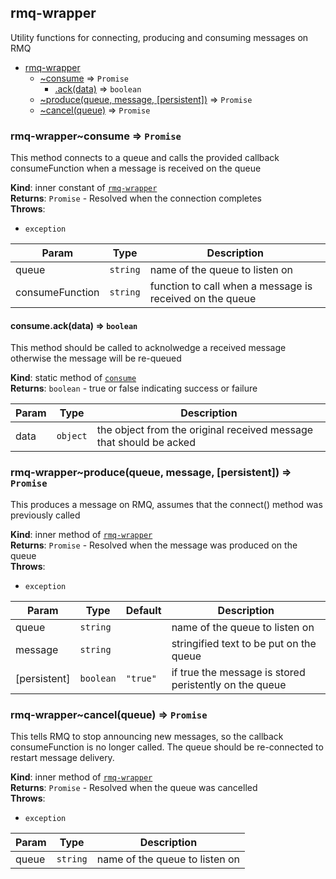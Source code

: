 <a name="module_rmq-wrapper"></a>

## rmq-wrapper
Utility functions for connecting, producing and consuming messages on RMQ


* [rmq-wrapper](#module_rmq-wrapper)
    * [~consume](#module_rmq-wrapper..consume) ⇒ <code>Promise</code>
        * [.ack(data)](#module_rmq-wrapper..consume.ack) ⇒ <code>boolean</code>
    * [~produce(queue, message, [persistent])](#module_rmq-wrapper..produce) ⇒ <code>Promise</code>
    * [~cancel(queue)](#module_rmq-wrapper..cancel) ⇒ <code>Promise</code>

<a name="module_rmq-wrapper..consume"></a>

### rmq-wrapper~consume ⇒ <code>Promise</code>
This method connects to a queue and calls the provided callback consumeFunction when a message is received on the queue

**Kind**: inner constant of [<code>rmq-wrapper</code>](#module_rmq-wrapper)  
**Returns**: <code>Promise</code> - Resolved when the connection completes  
**Throws**:

- <code>exception</code> 


| Param | Type | Description |
| --- | --- | --- |
| queue | <code>string</code> | name of the queue to listen on |
| consumeFunction | <code>string</code> | function to call when a message is received on the queue |

<a name="module_rmq-wrapper..consume.ack"></a>

#### consume.ack(data) ⇒ <code>boolean</code>
This method should be called to acknolwedge a received message otherwise the message will be re-queued

**Kind**: static method of [<code>consume</code>](#module_rmq-wrapper..consume)  
**Returns**: <code>boolean</code> - true or false indicating success or failure  

| Param | Type | Description |
| --- | --- | --- |
| data | <code>object</code> | the object from the original received message that should be acked |

<a name="module_rmq-wrapper..produce"></a>

### rmq-wrapper~produce(queue, message, [persistent]) ⇒ <code>Promise</code>
This produces a message on RMQ, assumes that the connect() method was previously called

**Kind**: inner method of [<code>rmq-wrapper</code>](#module_rmq-wrapper)  
**Returns**: <code>Promise</code> - Resolved when the message was produced on the queue  
**Throws**:

- <code>exception</code> 


| Param | Type | Default | Description |
| --- | --- | --- | --- |
| queue | <code>string</code> |  | name of the queue to listen on |
| message | <code>string</code> |  | stringified text to be put on the queue |
| [persistent] | <code>boolean</code> | <code>&quot;true&quot;</code> | if true the message is stored peristently on the queue |

<a name="module_rmq-wrapper..cancel"></a>

### rmq-wrapper~cancel(queue) ⇒ <code>Promise</code>
This tells RMQ to stop announcing new messages, so the callback consumeFunction is no longer called.  The queue should be re-connected to restart message delivery.

**Kind**: inner method of [<code>rmq-wrapper</code>](#module_rmq-wrapper)  
**Returns**: <code>Promise</code> - Resolved when the queue was cancelled  
**Throws**:

- <code>exception</code> 


| Param | Type | Description |
| --- | --- | --- |
| queue | <code>string</code> | name of the queue to listen on |

